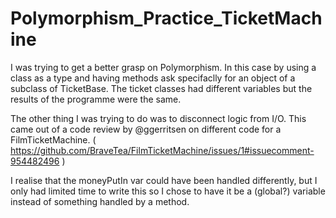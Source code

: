# Polymorphism_Practice_TicketMachine
I was trying to get a better grasp on Polymorphism. 
In this case by using a class as a type and having methods ask specifaclly for an object of a subclass of TicketBase. 
The ticket classes had different variables but the results of the programme were the same.

The other thing I was trying to do was to disconnect logic from I/O. 
This came out of a code review by @ggerritsen on different code for a FilmTicketMachine.
( https://github.com/BraveTea/FilmTicketMachine/issues/1#issuecomment-954482496 )

I realise that the moneyPutIn var could have been handled differently, but I only had limited time to write this
  so I chose to have it be a (global?) variable instead of something handled by a method.

